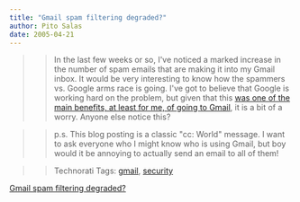 ```yaml
---
title: "Gmail spam filtering degraded?"
author: Pito Salas
date: 2005-04-21
---
```



>>

>> In the last few weeks or so, I've noticed a marked increase in the number
of spam emails that are making it into my Gmail inbox. It would be very
interesting to know how the spammers vs. Google arms race is going. I've got
to believe that Google is working hard on the problem, but given that this
[was one of the main benefits, at least for me, of going to
Gmail](</weblogs/archives/000533.html>), it is a bit of a worry. Anyone else
notice this?

>>

>> p.s. This blog posting is a classic "cc: World" message. I want to ask
everyone who I might know who is using Gmail, but boy would it be annoying to
actually send an email to all of them!

>>

>> Technorati Tags: [gmail](<http://technorati.com/tag/gmail>),
[security](<http://technorati.com/tag/security>)


[Gmail spam filtering degraded?](None)
